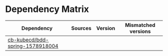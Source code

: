 # Dependency Matrix

Dependency | Sources | Version | Mismatched versions
---------- | ------- | ------- | -------------------
[cb-kubecd/bdd-spring-1578918004](https://github.com/cb-kubecd/bdd-spring-1578918004.git) |  | []() | 
